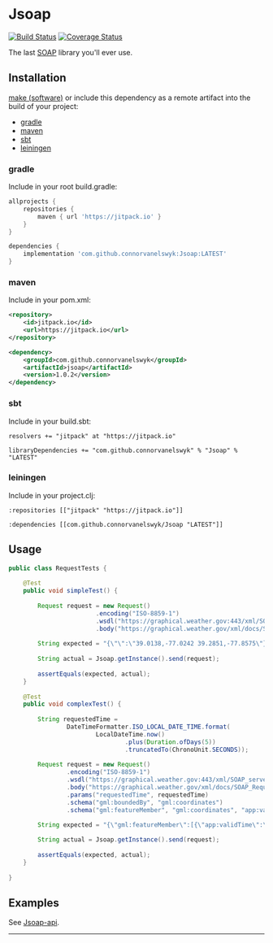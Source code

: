 # Jsoap

[![Build Status][ci-img]][ci]
[![Coverage Status][coveralls-img]][coveralls]

The last [SOAP][sp] library you'll ever use.

## Installation
[make (software)][ms] or include this dependency as a remote artifact into the build of your project: 
- [gradle](#gradle)
- [maven](#maven)
- [sbt](#sbt)
- [leiningen](#leiningen)

### gradle
Include in your root build.gradle:
```groovy
allprojects {
    repositories {
        maven { url 'https://jitpack.io' }
    }
}
```
```groovy
dependencies {
    implementation 'com.github.connorvanelswyk:Jsoap:LATEST'
}
```
### maven
Include in your pom.xml:
```xml
<repository>
    <id>jitpack.io</id>
    <url>https://jitpack.io</url>
</repository>
```
```xml
<dependency>
    <groupId>com.github.connorvanelswyk</groupId>
    <artifactId>jsoap</artifactId>
    <version>1.0.2</version>
</dependency>
```

### sbt
Include in your build.sbt:
```play
resolvers += "jitpack" at "https://jitpack.io"
```
```play
libraryDependencies += "com.github.connorvanelswyk" % "Jsoap" % "LATEST"
```

### leiningen
Include in your project.clj:
```
:repositories [["jitpack" "https://jitpack.io"]]
```
```
:dependencies [[com.github.connorvanelswyk/Jsoap "LATEST"]]
```

## Usage

```java
public class RequestTests {
    
    @Test
    public void simpleTest() {
        
        Request request = new Request()
                        .encoding("ISO-8859-1")
                        .wsdl("https://graphical.weather.gov:443/xml/SOAP_server/ndfdXMLserver.php")
                        .body("https://graphical.weather.gov/xml/docs/SOAP_Requests/LatLonListZipCode.xml");
                
        String expected = "{\"\":\"39.0138,-77.0242 39.2851,-77.8575\"}";
        
        String actual = Jsoap.getInstance().send(request);
        
        assertEquals(expected, actual);
    }
    
    @Test
    public void complexTest() {
        
        String requestedTime =
                DateTimeFormatter.ISO_LOCAL_DATE_TIME.format(
                        LocalDateTime.now()
                                .plus(Duration.ofDays(5))
                                .truncatedTo(ChronoUnit.SECONDS));
        
        Request request = new Request()
                .encoding("ISO-8859-1")
                .wsdl("https://graphical.weather.gov:443/xml/SOAP_server/ndfdXMLserver.php")
                .body("https://graphical.weather.gov/xml/docs/SOAP_Requests/GmlLatLonList.xml")
                .params("requestedTime", requestedTime)
                .schema("gml:boundedBy", "gml:coordinates")
                .schema("gml:featureMember", "gml:coordinates", "app:validTime", "app:maximumTemperature");
        
        String expected = "{\"gml:featureMember\":[{\"app:validTime\":\"2019-07-14T18:46:44\",\"gml:coordinates\":\"-77.02,38.99\",\"app:maximumTemperature\":\"91.0\"},{\"app:validTime\":\"2019-07-14T18:46:44\",\"gml:coordinates\":\"-122.30,47.6\",\"app:maximumTemperature\":\"73.0\"},{\"app:validTime\":\"2019-07-14T18:46:44\",\"gml:coordinates\":\"-104.80,39.70\",\"app:maximumTemperature\":\"92.0\"}],\"gml:boundedBy\":{\"gml:coordinates\":\"-122.30,38.99 -77.02,47.6\"}}";

        String actual = Jsoap.getInstance().send(request);
        
        assertEquals(expected, actual);
    }
    
}

```

## Examples

See [Jsoap-api][js].

----

[js]: https://github.com/nelsw/Jsoap-api
[sp]: https://en.wikipedia.org/wiki/SOAP
[ms]: https://en.wikipedia.org/wiki/Make_(software)
[ci-img]: https://travis-ci.com/nelsw/Jsoap.svg?branch=master
[ci]: https://travis-ci.com/nelsw/Jsoap
[coveralls-img]: https://coveralls.io/repos/github/nelsw/Jsoap/badge.svg?branch=master
[coveralls]: https://coveralls.io/github/nelsw/Jsoap
